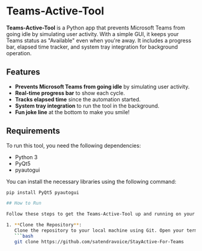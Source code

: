 # Teams-Active-Tool

**Teams-Active-Tool** is a Python app that prevents Microsoft Teams from going idle by simulating user activity. With a simple GUI, it keeps your Teams status as "Available" even when you're away. It includes a progress bar, elapsed time tracker, and system tray integration for background operation.

## Features

- **Prevents Microsoft Teams from going idle** by simulating user activity.
- **Real-time progress bar** to show each cycle.
- **Tracks elapsed time** since the automation started.
- **System tray integration** to run the tool in the background.
- **Fun joke line** at the bottom to make you smile!

## Requirements

To run this tool, you need the following dependencies:

- Python 3
- PyQt5
- pyautogui

You can install the necessary libraries using the following command:

```bash
pip install PyQt5 pyautogui

## How to Run

Follow these steps to get the Teams-Active-Tool up and running on your local machine:

1. **Clone the Repository**:
   Clone the repository to your local machine using Git. Open your terminal or command prompt and run:
   ```bash
   git clone https://github.com/satendravoice/StayActive-For-Teams
